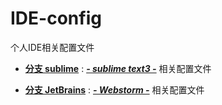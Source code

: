 # IDE-config
个人IDE相关配置文件  
* [**分支 sublime**](https://github.com/Blue-Jing/IDE-config/tree/sublime) : [***- sublime text3 -***](http://www.sublimetext.com/3) 相关配置文件  

* [**分支 JetBrains**](https://github.com/Blue-Jing/IDE-config/tree/JetBrains) : [***- Webstorm -***](https://www.jetbrains.com/webstorm/download/#section=windows-version)  相关配置文件  

